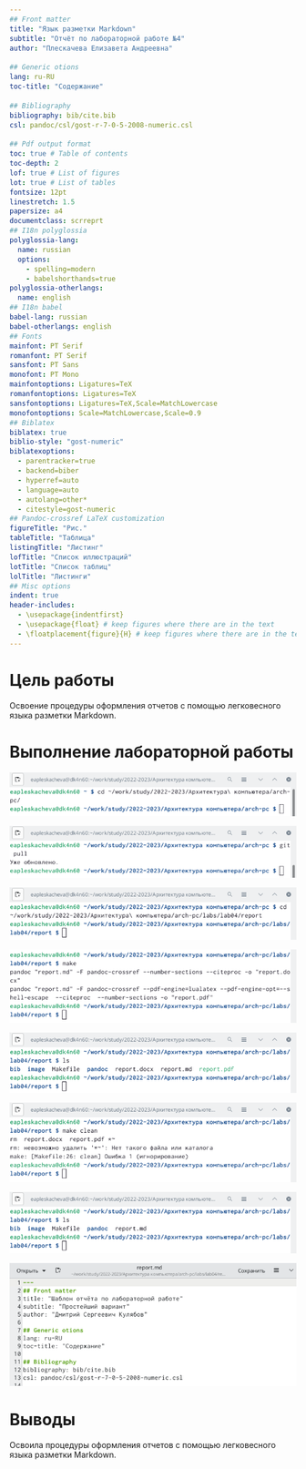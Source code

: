 ```yaml
---
## Front matter
title: "Язык разметки Markdown"
subtitle: "Отчёт по лабораторной работе №4"
author: "Плескачева Елизавета Андреевна"

## Generic otions
lang: ru-RU
toc-title: "Содержание"

## Bibliography
bibliography: bib/cite.bib
csl: pandoc/csl/gost-r-7-0-5-2008-numeric.csl

## Pdf output format
toc: true # Table of contents
toc-depth: 2
lof: true # List of figures
lot: true # List of tables
fontsize: 12pt
linestretch: 1.5
papersize: a4
documentclass: scrreprt
## I18n polyglossia
polyglossia-lang:
  name: russian
  options:
	- spelling=modern
	- babelshorthands=true
polyglossia-otherlangs:
  name: english
## I18n babel
babel-lang: russian
babel-otherlangs: english
## Fonts
mainfont: PT Serif
romanfont: PT Serif
sansfont: PT Sans
monofont: PT Mono
mainfontoptions: Ligatures=TeX
romanfontoptions: Ligatures=TeX
sansfontoptions: Ligatures=TeX,Scale=MatchLowercase
monofontoptions: Scale=MatchLowercase,Scale=0.9
## Biblatex
biblatex: true
biblio-style: "gost-numeric"
biblatexoptions:
  - parentracker=true
  - backend=biber
  - hyperref=auto
  - language=auto
  - autolang=other*
  - citestyle=gost-numeric
## Pandoc-crossref LaTeX customization
figureTitle: "Рис."
tableTitle: "Таблица"
listingTitle: "Листинг"
lofTitle: "Список иллюстраций"
lotTitle: "Список таблиц"
lolTitle: "Листинги"
## Misc options
indent: true
header-includes:
  - \usepackage{indentfirst}
  - \usepackage{float} # keep figures where there are in the text
  - \floatplacement{figure}{H} # keep figures where there are in the text
---
```


# Цель работы

Освоение процедуры оформления отчетов с помощью легковесного языка разметки Markdown.

# Выполнение лабораторной работы

![Перешла в каталог курса, сформированный при выполнении лабораторной работы №3](image/1.png)

![Обновила локальный репозиторий, скачав изменения из удаленного репозитория с помощью команды git pull](image/2.png)

![Перешла в каталог с шаблоном отчёта по лабораторной работе №4](image/3.png)

![Провела компиляцию шаблона с использованием Makefile. Для этого ввела команду make](image/4.png)

![Проверила наличие полученных файлов с помощью команды ls](image/5.png)

![Удалила полученные файлы с использованием Makefile. Для этого ввела команду make clean](image/6.png)

![Проверила, что после этой команды файлы report.pdf и report.docx были удалены](image/7.png)

![Открыла файл report.md c помощью текстового редактора gedit](image/8.png)

# Выводы

Освоила процедуры оформления отчетов с помощью легковесного языка разметки Markdown.


